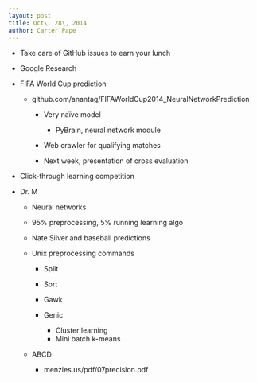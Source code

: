 ```yaml
---
layout: post
title: Oct\. 28\, 2014
author: Carter Pape
---
```


   * Take care of GitHub issues to earn your lunch

   * Google Research

   * FIFA World Cup prediction

      * github.com/anantag/FIFAWorldCup2014_NeuralNetworkPrediction

         * Very naïve model

            * PyBrain, neural network module

         * Web crawler for qualifying matches
         * Next week, presentation of cross evaluation


   * Click-through learning competition
   * Dr. M

      * Neural networks
      * 95% preprocessing, 5% running learning algo
      * Nate Silver and baseball predictions
      * Unix preprocessing commands

         * Split
         * Sort
         * Gawk
         * Genic

            * Cluster learning
            * Mini batch k-means


      * ABCD

         * menzies.us/pdf/07precision.pdf


